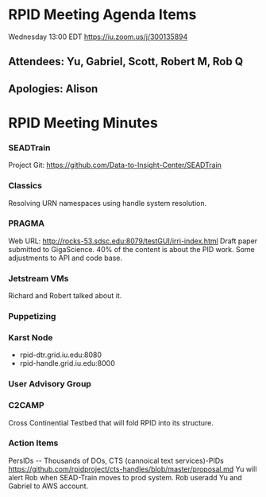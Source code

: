 # RPID Meeting Agenda Items
Wednesday 13:00 EDT
https://iu.zoom.us/j/300135894
   
## Attendees: Yu, Gabriel, Scott, Robert M, Rob Q
## Apologies: Alison
   
# RPID Meeting Minutes

### SEADTrain
Project Git:
https://github.com/Data-to-Insight-Center/SEADTrain

### Classics
Resolving URN namespaces using handle system resolution. 
   
### PRAGMA
Web URL: http://rocks-53.sdsc.edu:8079/testGUI/irri-index.html
Draft paper submitted to GigaScience. 
40% of the content is about the PID work. Some adjustments to API and code base. 

### Jetstream VMs
Richard and Robert talked about it. 
  
### Puppetizing

### Karst Node
   * rpid-dtr.grid.iu.edu:8080
   * rpid-handle.grid.iu.edu:8000

### User Advisory Group

### C2CAMP
Cross Continential Testbed that will fold RPID into its structure. 

### Action Items
PersIDs -- Thousands of DOs, CTS (cannoical text services)-PIDs
https://github.com/rpidproject/cts-handles/blob/master/proposal.md
Yu will alert Rob when SEAD-Train moves to prod system.
Rob useradd Yu and Gabriel to AWS account. 
